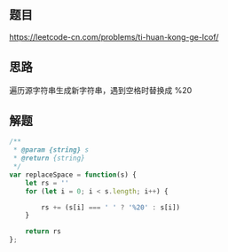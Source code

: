 ## 题目
https://leetcode-cn.com/problems/ti-huan-kong-ge-lcof/



## 思路
遍历源字符串生成新字符串，遇到空格时替换成 %20


## 解题

```js
/**
 * @param {string} s
 * @return {string}
 */
var replaceSpace = function(s) {
    let rs = ''
    for (let i = 0; i < s.length; i++) {

        rs += (s[i] === ' ' ? '%20' : s[i])
    }

    return rs
};

```
